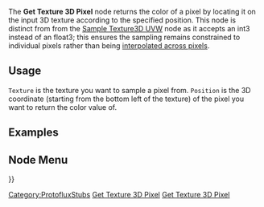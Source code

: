 <languages></languages> <translate>

The **Get Texture 3D Pixel** node returns the color of a pixel by
locating it on the input 3D texture according to the specified position.
This node is distinct from from the [Sample Texture3D
UVW](Sample_Texture3D_UVW_(Protoflux_node) "wikilink") node as it
accepts an int3 instead of an float3; this ensures the sampling remains
constrained to individual pixels rather than being [interpolated across
pixels](https://en.wikipedia.org/wiki/Texture_filtering).

## Usage

`Texture` is the texture you want to sample a pixel from. `Position` is
the 3D coordinate (starting from the bottom left of the texture) of the
pixel you want to return the color value of.

## Examples

## Node Menu

</translate> }}

[Category:ProtofluxStubs](Category:ProtofluxStubs "wikilink") [Get
Texture 3D Pixel](Category:Protoflux{{#translation:}} "wikilink") [Get
Texture 3D Pixel](Category:Protoflux:Assets{{#translation:}} "wikilink")